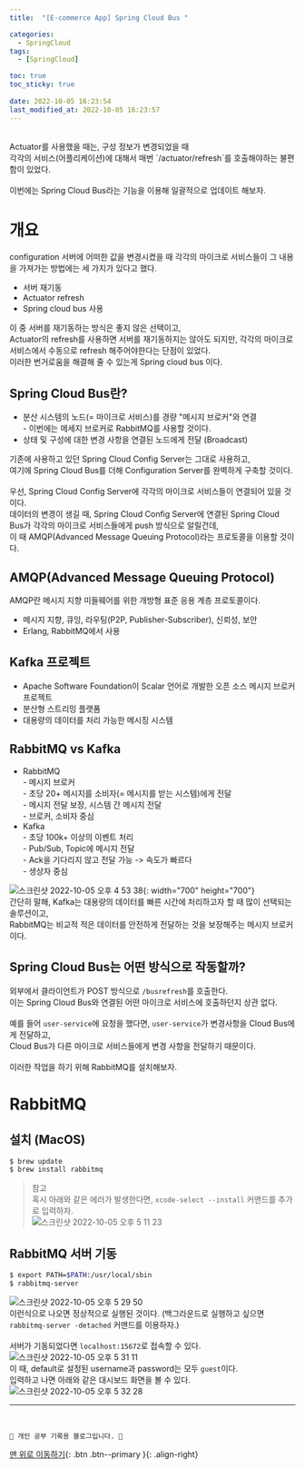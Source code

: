 ```yaml
---
title:  "[E-commerce App] Spring Cloud Bus "

categories:
  - SpringCloud
tags:
  - [SpringCloud]

toc: true
toc_sticky: true
 
date: 2022-10-05 16:23:54
last_modified_at: 2022-10-05 16:23:57
---
```


<br>
Actuator를 사용했을 때는, 구성 정보가 변경되었을 때 <br>
각각의 서비스(어플리케이션)에 대해서 매번 `/actuator/refresh`를 호출해야하는 불편함이 있었다.<br><br>
이번에는 Spring Cloud Bus라는 기능을 이용해 일괄적으로 업데이트 해보자.

# 개요
configuration 서버에 어떠한 값을 변경시켰을 때 각각의 마이크로 서비스들이 그 내용을 가져가는 방법에는 세 가지가 있다고 했다.
- 서버 재기동
- Actuator refresh
- Spring cloud bus 사용

이 중 서버를 재기동하는 방식은 좋지 않은 선택이고,<br>
Actuator의 refresh를 사용하면 서버를 재기동하지는 않아도 되지만, 각각의 마이크로 서비스에서 수동으로 refresh 해주어야한다는 단점이 있었다.<br>
이러한 번거로움을 해결해 줄 수 있는게 Spring cloud bus 이다.

## Spring Cloud Bus란?
- 분산 시스템의 노드(= 마이크로 서비스)를 경량 "메시지 브로커"와 연결<br>- 이번에는 메세지 브로커로 RabbitMQ를 사용할 것이다.
- 상태 및 구성에 대한 변경 사항을 연결된 노드에게 전달 (Broadcast)

기존에 사용하고 있던 Spring Cloud Config Server는 그대로 사용하고, <br>
여기에 Spring Cloud Bus를 더해 Configuration Server를 완벽하게 구축할 것이다.<br><br>
우선, Spring Cloud Config Server에 각각의 마이크로 서비스들이 연결되어 있을 것이다.<br>
데이터의 변경이 생길 때, Spring Cloud Config Server에 연결된 Spring Cloud Bus가 각각의 마이크로 서비스들에게 push 방식으로 알릴건데,<br>
이 때 AMQP(Advanced Message Queuing Protocol)라는 프로토콜을 이용할 것이다.

## AMQP(Advanced Message Queuing Protocol)
AMQP란 메시지 지향 미들웨어를 위한 개방형 표준 응용 계층 프로토콜이다.
- 메시지 지향, 큐잉, 라우팅(P2P, Publisher-Subscriber), 신뢰성, 보안
- Erlang, RabbitMQ에서 사용

## Kafka 프로젝트
- Apache Software Foundation이 Scalar 언어로 개발한 오픈 소스 메시지 브로커 프로젝트
- 분산형 스트리밍 플랫폼
- 대용량의 데이터를 처리 가능한 메시징 시스템

## RabbitMQ vs Kafka
- RabbitMQ<br>- 메시지 브로커<br>- 초당 20+ 메시지를 소비자(= 메시지를 받는 시스템)에게 전달<br>- 메시지 전달 보장, 시스템 간 메시지 전달<br>- 브로커, 소비자 중심
- Kafka<br>- 초당 100k+ 이상의 이벤트 처리<br>- Pub/Sub, Topic에 메시지 전달<br>- Ack을 기다리지 않고 전달 가능 -> 속도가 빠르다<br>- 생상자 중심

![스크린샷 2022-10-05 오후 4 53 38](https://user-images.githubusercontent.com/59405576/194009060-27839d2c-9ba2-489d-8dd3-8c126656a5c2.png){: width="700" height="700"}<br>
간단히 말해, Kafka는 대용량의 데이터를 빠른 시간에 처리하고자 할 때 많이 선택되는 솔루션이고,<br>
RabbitMQ는 비교적 적은 데이터를 안전하게 전달하는 것을 보장해주는 메시지 브로커이다.

## Spring Cloud Bus는 어떤 방식으로 작동할까?
외부에서 클라이언트가 POST 방식으로 `/busrefresh`를 호출한다.<br>
이는 Spring Cloud Bus와 연결된 어떤 마이크로 서비스에 호출하던지 상관 없다.<br><br>
예를 들어 `user-service`에 요청을 했다면, `user-service`가 변경사항을 Cloud Bus에게 전달하고,<br>
Cloud Bus가 다른 마이크로 서비스들에게 변경 사항을 전달하기 때문이다.<br><br>
이러한 작업을 하기 위해 RabbitMQ를 설치해보자.

# RabbitMQ 
## 설치 (MacOS)
```bash
$ brew update
$ brew install rabbitmq
```
> 참고<br>
혹시 아래와 같은 에러가 발생한다면, `xcode-select --install` 커맨드를 추가로 입력하자.<br>
![스크린샷 2022-10-05 오후 5 11 23](https://user-images.githubusercontent.com/59405576/194012486-a513d3cb-311a-4e45-8b13-e323cf1fd8a2.png)<br>

## RabbitMQ 서버 기동
```bash
$ export PATH=$PATH:/usr/local/sbin
$ rabbitmq-server
```
![스크린샷 2022-10-05 오후 5 29 50](https://user-images.githubusercontent.com/59405576/194016336-5bb6a20b-9b9f-410a-b27d-849332f57ab4.png)<br>
이런식으로 나오면 정상적으로 실행된 것이다. (백그라운드로 실행하고 싶으면 `rabbitmq-server -detached` 커맨드를 이용하자.)<br><br>
서버가 기동되었다면 `localhost:15672`로 접속할 수 있다.<br>
![스크린샷 2022-10-05 오후 5 31 11](https://user-images.githubusercontent.com/59405576/194016606-bcde2796-9afc-4065-8e20-64a7772ac864.png)<br>
이 때, default로 설정된 username과 password는 모두 `guest`이다.<br>
입력하고 나면 아래와 같은 대시보드 화면을 볼 수 있다.<br> 
![스크린샷 2022-10-05 오후 5 32 28](https://user-images.githubusercontent.com/59405576/194016848-d2cf47e5-1f64-480d-8fef-4b3fb189dded.png)



















***
<br>


    💛 개인 공부 기록용 블로그입니다. 👻

[맨 위로 이동하기](#){: .btn .btn--primary }{: .align-right}